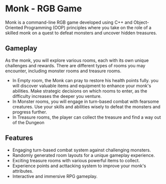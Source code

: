 # Monk - RGB Game
Monk is a command-line RGB game developed using C++ and Object-Oriented Programming (OOP) principles where you take on the role of a skilled monk on a quest to defeat monsters and uncover hidden treasures.

## Gameplay
As the monk, you will explore various rooms, each with its own unique challenges and rewards.
There are different types of rooms you may encounter, including monster rooms and treasure rooms.

- In Empty room, the Monk can pray to restore his health points fully. you will discover valuable items and equipment to enhance your monk's abilities. Make strategic decisions on which rooms to enter, as the difficulty increases the deeper you venture.
- In Monster rooms, you will engage in turn-based combat with fearsome creatures. Use your skills and abilities wisely to defeat the monsters and progress further.
- In Treasure rooms, the player can collect the treasure and find a way out of the Dungeon

## Features
- Engaging turn-based combat system against challenging monsters.
- Randomly generated room layouts for a unique gameplay experience.
- Exciting treasure rooms with various powerful items to collect.
- Experience points and acttacking system to improve your monk's attributes.
- Interactive and immersive RPG gameplay.
